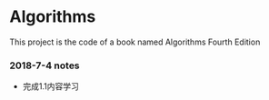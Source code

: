 <h1>Algorithms</h1></ br>
<p>This project is the code of a book named Algorithms Fourth Edition</p>

<h3>2018-7-4 notes</h3>
<ul>
  <li>完成1.1内容学习</li>
</ul>
